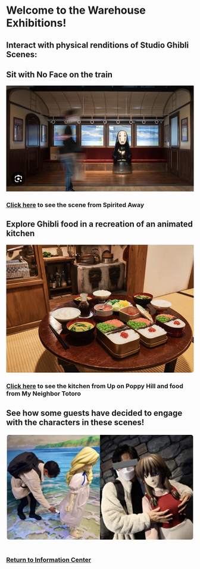 # Welcome to the Warehouse Exhibitions!

## Interact with physical renditions of Studio Ghibli Scenes:

## Sit with No Face on the train
![No Face Park](park-noface.png)
### [Click here](https://github.com/mollyjones2023/ghibli-simulacrum/blob/main/2-ghibli-grand-warehouse/1-exhibitions/spirited-away-train.md) to see the scene from Spirited Away

## Explore Ghibli food in a recreation of an animated kitchen
![Poppy Food Park](poppy-food-park.png)
### [Click here]() to see the kitchen from Up on Poppy Hill and food from My Neighbor Totoro

## See how some guests have decided to engage with the characters in these scenes!
![Sexualizing characters](sexualizing-characters.png)
<br>
<br>
### [Return to Information Center](https://github.com/mollyjones2023/ghibli-simulacrum/blob/main/2-ghibli-grand-warehouse/warehouse.md)

